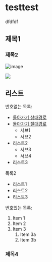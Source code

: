 # testtest

dfdfdf

## 제목1

### 제목2 

![image](https://user-images.githubusercontent.com/84062373/117929456-d13de600-b337-11eb-81bf-6e080e23c2df.png)

<img
src="https://user-images.githubusercontent.com/84062373/117929456-d13de600-b337-11eb-81bf-6e080e23c2df.png"
witdth="30%">


## 리스트

번호없는 목록:
 - [돌아가기 상대경로](README.md)
 - [돌아가기 절대경로](./README.md)
     - 서브1
     - 서브2
 - 리스트2
     - 서브3
     - 서브4
 - 리스트3

목록2
 + 리스트1
 + 리스트2
 + 리스트3

번호있는 목록:
1. Item 1
1. Item 2
1. Item 3
   1. Item 3a
   1. Item 3b

### 제목4

